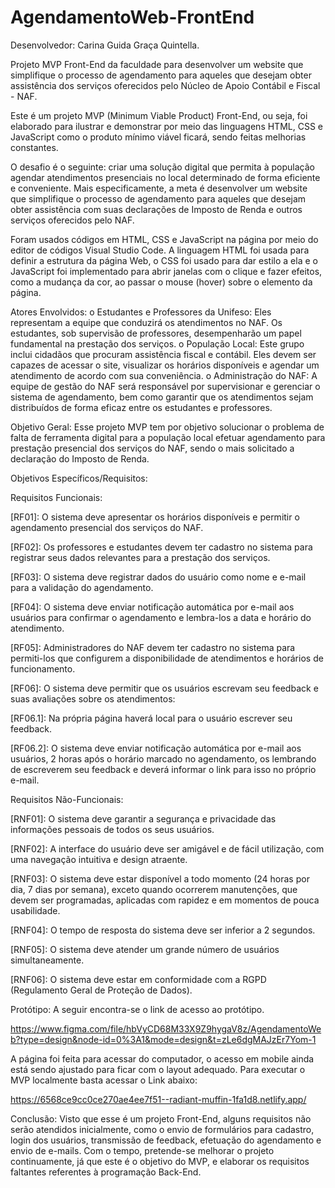 # AgendamentoWeb-FrontEnd

Desenvolvedor: Carina Guida Graça Quintella.

Projeto MVP Front-End da faculdade para desenvolver um website que simplifique o processo de agendamento para aqueles que desejam obter assistência dos serviços oferecidos pelo Núcleo de Apoio Contábil e Fiscal - NAF.

Este é um projeto MVP (Minimum Viable Product) Front-End, ou seja, foi elaborado para ilustrar e demonstrar por meio das linguagens HTML, CSS e JavaScript como o produto mínimo viável ficará, sendo feitas melhorias constantes.

O desafio é o seguinte: criar uma solução digital que permita à população agendar atendimentos presenciais no local determinado de forma eficiente e conveniente. Mais especificamente, a meta é desenvolver um website que simplifique o processo de agendamento para aqueles que desejam obter assistência com suas declarações de Imposto de Renda e outros serviços oferecidos pelo NAF.

Foram usados códigos em HTML, CSS e JavaScript na página por meio do editor de códigos Visual Studio Code.
A linguagem HTML foi usada para definir a estrutura da página Web, o CSS foi usado para dar estilo a ela e o JavaScript foi implementado para abrir janelas com o clique e fazer efeitos, como a mudança da cor, ao passar o mouse (hover) sobre o elemento da página.

Atores Envolvidos:
o	Estudantes e Professores da Unifeso: Eles representam a equipe que conduzirá os atendimentos no NAF. Os estudantes, sob supervisão de professores, desempenharão um papel fundamental na prestação dos serviços.
o	População Local: Este grupo inclui cidadãos que procuram assistência fiscal e contábil. Eles devem ser capazes de acessar o site, visualizar os horários disponíveis e agendar um atendimento de acordo com sua conveniência.
o	Administração do NAF: A equipe de gestão do NAF será responsável por supervisionar e gerenciar o sistema de agendamento, bem como garantir que os atendimentos sejam distribuídos de forma eficaz entre os estudantes e professores.

Objetivo Geral:
Esse projeto MVP tem por objetivo solucionar o problema de falta de ferramenta digital para a população local efetuar agendamento para prestação presencial dos serviços do NAF, sendo o mais solicitado a declaração do Imposto de Renda.

Objetivos Específicos/Requisitos:

Requisitos Funcionais:

[RF01]: O sistema deve apresentar os horários disponíveis e permitir o agendamento presencial dos serviços do NAF.

[RF02]: Os professores e estudantes devem ter cadastro no sistema para registrar seus dados relevantes para a prestação dos serviços.

[RF03]: O sistema deve registrar dados do usuário como nome e e-mail para a validação do agendamento.

[RF04]: O sistema deve enviar notificação automática por e-mail aos usuários para confirmar o agendamento e lembra-los a data e horário do atendimento.

[RF05]: Administradores do NAF devem ter cadastro no sistema para permiti-los que configurem a disponibilidade de atendimentos e horários de funcionamento.

[RF06]: O sistema deve permitir que os usuários escrevam seu feedback e suas avaliações sobre os atendimentos:

[RF06.1]: Na própria página haverá local para o usuário escrever seu feedback.

[RF06.2]: O sistema deve enviar notificação automática por e-mail aos usuários, 2 horas após o horário marcado no agendamento, os lembrando de escreverem seu feedback e deverá informar o link para isso no próprio e-mail.

Requisitos Não-Funcionais:

[RNF01]: O sistema deve garantir a segurança e privacidade das informações pessoais de todos os seus usuários.

[RNF02]: A interface do usuário deve ser amigável e de fácil utilização, com uma navegação intuitiva e design atraente.

[RNF03]: O sistema deve estar disponível a todo momento (24 horas por dia, 7 dias por semana), exceto quando ocorrerem manutenções, que devem ser programadas, aplicadas com rapidez e em momentos de pouca usabilidade.

[RNF04]: O tempo de resposta do sistema deve ser inferior a 2 segundos.

[RNF05]: O sistema deve atender um grande número de usuários simultaneamente.

[RNF06]: O sistema deve estar em conformidade com a RGPD (Regulamento Geral de Proteção de Dados).

Protótipo:
A seguir encontra-se o link de acesso ao protótipo.

https://www.figma.com/file/hbVyCD68M33X9Z9hygaV8z/AgendamentoWeb?type=design&node-id=0%3A1&mode=design&t=zLe6dgMAJzEr7Yom-1

A página foi feita para acessar do computador, o acesso em mobile ainda está sendo ajustado para ficar com o layout adequado.
Para executar o MVP localmente basta acessar o Link abaixo:

https://6568ce9cc0ce270ae4ee7f51--radiant-muffin-1fa1d8.netlify.app/

Conclusão:
Visto que esse é um projeto Front-End, alguns requisitos não serão atendidos inicialmente, como o envio de formulários para cadastro, login dos usuários, transmissão de feedback, efetuação do agendamento e envio de e-mails.
Com o tempo, pretende-se melhorar o projeto continuamente, já que este é o objetivo do MVP, e elaborar os requisitos faltantes referentes à programação Back-End.
